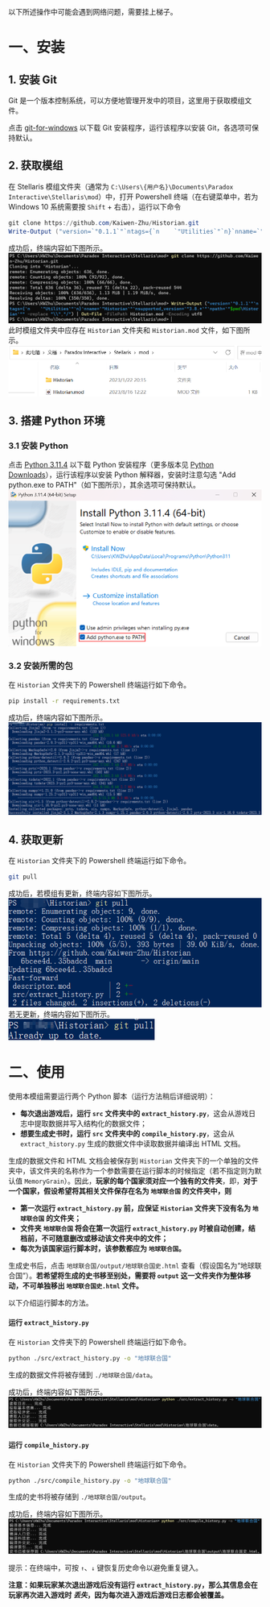 以下所述操作中可能会遇到网络问题，需要挂上梯子。
# 一、安装
## 1. 安装 Git
Git 是一个版本控制系统，可以方便地管理开发中的项目，这里用于获取模组文件。

点击 [git-for-windows](https://github.com/git-for-windows/git/releases/download/v2.41.0.windows.3/Git-2.41.0.3-64-bit.exe) 以下载 Git 安装程序，运行该程序以安装 Git，各选项可保持默认。

## 2. 获取模组
在 Stellaris 模组文件夹（通常为 `C:\Users\{用户名}\Documents\Paradox Interactive\Stellaris\mod`）中，打开 Powershell 终端（在右键菜单中，若为 Windows 10 系统需要按 `Shift` + 右击），运行以下命令

```powershell
git clone https://github.com/Kaiwen-Zhu/Historian.git
Write-Output ("version=`"0.1.1`"`ntags={`n    `"Utilities`"`n}`nname=`"Historian`"`nsupported_version=`"3.8.*`"`npath=`"$pwd\Historian`"" -replace "\\","/") | Out-File -FilePath Historian.mod -Encoding utf8
```
成功后，终端内容如下图所示。
![克隆成功](clone.png)
此时模组文件夹中应存在 `Historian` 文件夹和 `Historian.mod` 文件，如下图所示。
![模组文件夹](mod.png)

## 3. 搭建 Python 环境
### 3.1 安装 Python
点击 [Python 3.11.4](https://www.python.org/ftp/python/3.11.4/python-3.11.4-amd64.exe) 以下载 Python 安装程序（更多版本见 [Python Downloads](https://www.python.org/downloads/)），运行该程序以安装 Python 解释器，安装时注意勾选 "Add python.exe to PATH"（如下图所示），其余选项可保持默认。
![添加到环境变量](python.png)

### 3.2 安装所需的包
在 `Historian` 文件夹下的 Powershell 终端运行如下命令。
```sh
pip install -r requirements.txt
```
成功后，终端内容如下图所示。
![pip成功](pip成功.png)

## 4. 获取更新
在 `Historian` 文件夹下的 Powershell 终端运行如下命令。
```sh
git pull
```
成功后，若模组有更新，终端内容如下图所示。
![有更新](有更新.png)
若无更新，终端内容如下图所示。
![无更新](无更新.png)


# 二、使用
使用本模组需要运行两个 Python 脚本（运行方法稍后详细说明）：
+ **每次退出游戏后，运行 `src` 文件夹中的 `extract_history.py`**，这会从游戏日志中提取数据并写入结构化的数据文件；
+ **想要生成史书时，运行 `src` 文件夹中的 `compile_history.py`**，这会从 `extract_history.py` 生成的数据文件中读取数据并编译出 HTML 文档。
  
生成的数据文件和 HTML 文档会被保存到 `Historian` 文件夹下的一个单独的文件夹中，该文件夹的名称作为一个参数需要在运行脚本的时候指定（若不指定则为默认值 `MemoryGrain`）。因此，**玩家的每个国家须对应一个独有的文件夹**，即，**对于一个国家，假设希望将其相关文件保存在名为 `地球联合国` 的文件夹中，则**
+ **第一次运行 `extract_history.py` 前，应保证 `Historian` 文件夹下没有名为 `地球联合国` 的文件夹；**
+ **文件夹 `地球联合国` 将会在第一次运行 `extract_history.py` 时被自动创建，结档前，不可随意删改或移动该文件夹中的文件；**
+ **每次为该国家运行脚本时，该参数都应为 `地球联合国`。**

生成史书后，点击 `地球联合国/output/地球联合国史.html` 查看（假设国名为“地球联合国”）。**若希望将生成的史书移至别处，需要将 `output` 这一文件夹作为整体移动，不可单独移出 `地球联合国史.html` 文件。**

以下介绍运行脚本的方法。
#### 运行 `extract_history.py`
在 `Historian` 文件夹下的 Powershell 终端运行如下命令。
```sh
python ./src/extract_history.py -o "地球联合国"
```
生成的数据文件将被存储到 `./地球联合国/data`。

成功后，终端内容如下图所示。
![提取](extract.png)
#### 运行 `compile_history.py`
在 `Historian` 文件夹下的 Powershell 终端运行如下命令。
```sh
python ./src/compile_history.py -o "地球联合国"
```
生成的史书将被存储到 `./地球联合国/output`。

成功后，终端内容如下图所示。
![编译成功](compile.png)

提示：在终端中，可按 `↑`、`↓` 键恢复历史命令以避免重复键入。

**注意：如果玩家某次退出游戏后没有运行 `extract_history.py`，那么其信息会在玩家再次进入游戏时 _丢失_，因为每次进入游戏后游戏日志都会被覆盖。**
